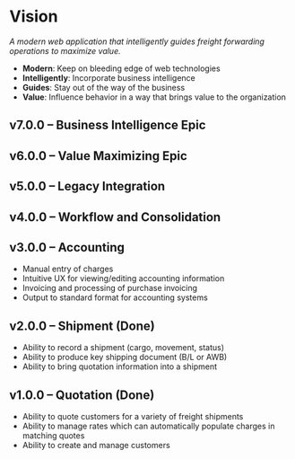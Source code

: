 # Vision

_A modern web application that intelligently guides freight forwarding operations to maximize value._

* __Modern__: Keep on bleeding edge of web technologies
* __Intelligently__: Incorporate business intelligence
* __Guides__: Stay out of the way of the business
* __Value__: Influence behavior in a way that brings value to the organization

## v7.0.0 – Business Intelligence Epic

## v6.0.0 – Value Maximizing Epic

## v5.0.0 – Legacy Integration

## v4.0.0 – Workflow and Consolidation

## v3.0.0 – Accounting

* Manual entry of charges
* Intuitive UX for viewing/editing accounting information
* Invoicing and processing of purchase invoicing
* Output to standard format for accounting systems

## v2.0.0 – Shipment (Done)

* Ability to record a shipment (cargo, movement, status)
* Ability to produce key shipping document (B/L or AWB)
* Ability to bring quotation information into a shipment

## v1.0.0 – Quotation (Done)

* Ability to quote customers for a variety of freight shipments
* Ability to manage rates which can automatically populate charges in matching quotes
* Ability to create and manage customers